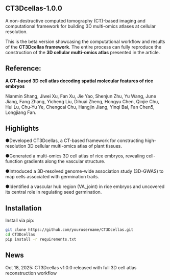 ## CT3Dcellas-1.0.0

A non-destructive computed tomography (CT)-based imaging and computational framework for building 3D multi-omics atlases at cellular resolution.

This is the beta version showcasing the computational workflow and results of the **CT3Dcellas framework**. The entire process can fully reproduce the construction of the **3D cellular multi-omics atlas** presented in the article.

## Reference:

**A CT-based 3D cell atlas decoding spatial molecular features of rice embryos**

Nianmin Shang, Jiwei Xu, Fan Xu, Jie Yao, Shenjun Zhu, Yu Wang, June Jiang, Fang Zhang, Yicheng Liu, Dihuai Zheng, Hongyu Chen, Qinjie Chu, Hui Lu, Chu-Yu Ye, Chengcai Chu, Hangjin Jiang, Yinqi Bai, Fan Chen5, Longjiang Fan.

## Highlights

●Developed CT3Dcellas, a CT-based framework for constructing high-resolution 3D cellular multi-omics atlas of plant tissues.

●Generated a multi-omics 3D cell atlas of rice embryos, revealing cell-function gradients along the vascular structure.

●Introduced a 3D-resolved genome-wide association study (3D-GWAS) to map cells associated with germination traits.

●Identified a vascular hub region (VA_joint) in rice embryos and uncovered its central role in regulating seed germination.

## Installation

Install via pip:

```bash
git clone https://github.com/yourusername/CT3Dcellas.git
cd CT3Dcellas
pip install -r requirements.txt
```

## News

Oct 18, 2025: CT3Dcellas v1.0.0 released with full 3D cell atlas reconstruction workflow
